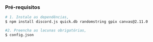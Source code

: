 ### Pré-requisitos
```bash
# 1. Instale as dependências,
$ npm install discord.js quick.db randomstring gpix canvas@2.11.0

#2. Preencha as lacunas obrigatórias,
$ config.json
```
